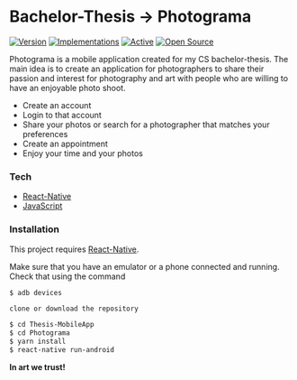 # Bachelor-Thesis  ->  Photograma

[![Version](https://badge.fury.io/gh/tterb%2FHyde.svg)](https://badge.fury.io/gh/tterb%2FHyde) [![Implementations](https://img.shields.io/badge/%F0%9F%92%A1-implementations-8C8E93.svg?style=flat)](https://github.com/kentcdodds/all-contributors/blob/master/other/IMPLEMENTATIONS.md) [![Active](http://img.shields.io/badge/Status-Active-green.svg)](https://tterb.github.io)  [![Open Source](https://badges.frapsoft.com/os/v1/open-source.svg?v=103)](https://opensource.org/) 

Photograma is a mobile application created for my CS bachelor-thesis. The main idea is to create an application for photographers to share their passion and interest for photography and art with people who are willing to have an enjoyable photo shoot.

  - Create an account
  - Login to that account
  - Share your photos or search for a photographer that matches your preferences
  - Create an appointment
  - Enjoy your time and your photos
  
### Tech

* [React-Native](https://reactnative.dev/?source=post_page-----6e8a2396eea1----------------------) 
* [JavaScript](https://developer.mozilla.org/en-US/docs/Web/JavaScript)

### Installation

This project requires [React-Native](https://reactnative.dev/?source=post_page-----6e8a2396eea1----------------------).

Make sure that you have an emulator or a phone connected and running. Check that using the command
   ```sh
$ adb devices
```


 ```clone or download the repository```
```sh
$ cd Thesis-MobileApp
$ cd Photograma
$ yarn install
$ react-native run-android
```

**In art we trust!**
